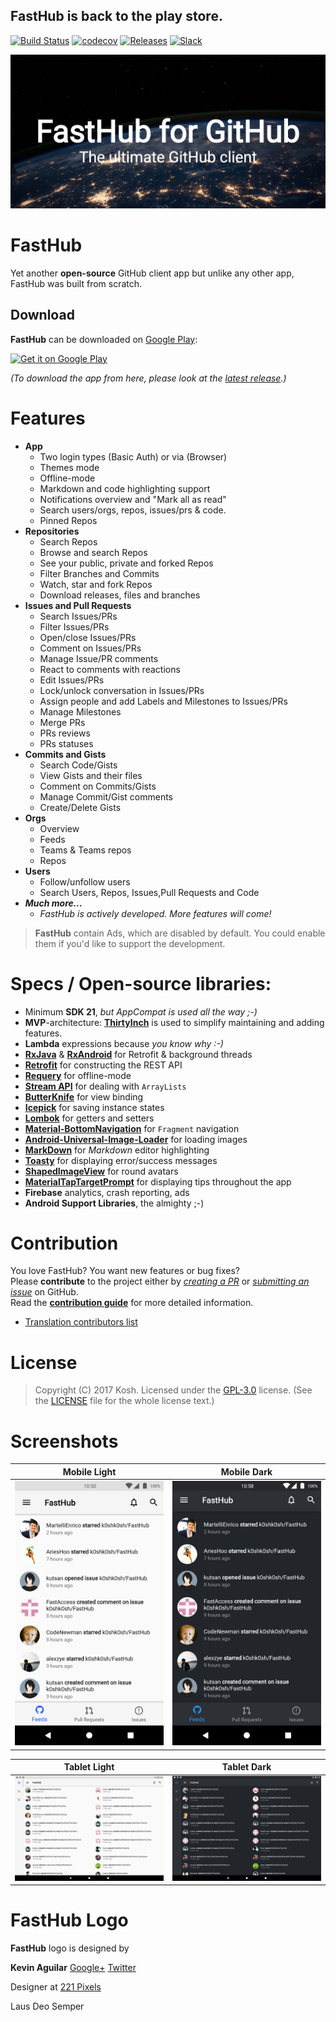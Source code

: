 ## FastHub is back to the play store.


[![Build Status](https://travis-ci.org/k0shk0sh/FastHub.svg?branch=master)](https://travis-ci.org/k0shk0sh/FastHub)
[![codecov](https://codecov.io/gh/k0shk0sh/FastHub/branch/master/graph/badge.svg)](https://codecov.io/gh/k0shk0sh/FastHub) [![Releases](https://img.shields.io/github/release/k0shk0sh/FastHub.svg)](https://github.com/k0shk0sh/FastHub/releases/latest) [![Slack](https://img.shields.io/badge/slack-join-e01563.svg)](http://rebrand.ly/fasthub)

![Logo](/.github/assets/feature_graphic.png?raw=true "Logo")

# FastHub  

Yet another **open-source** GitHub client app but unlike any other app, FastHub was built from scratch.
 
 
## Download
 
 **FastHub** can be downloaded on [Google Play](https://play.google.com/store/apps/details?id=com.fastaccess.github):
 
 <a href="https://play.google.com/store/apps/details?id=com.fastaccess.github">
     <img alt="Get it on Google Play" src="https://play.google.com/intl/en_us/badges/images/generic/en_badge_web_generic.png" height="80px"/>
 </a>
 
_(To download the app from here, please look at the [latest release](https://github.com/k0shk0sh/FastHub/releases/latest).)_
 
# Features

- **App**
  - Two login types (Basic Auth) or via (Browser)
  - Themes mode
  - Offline-mode
  - Markdown and code highlighting support
  - Notifications overview and "Mark all as read"
  - Search users/orgs, repos, issues/prs & code.
  - Pinned Repos
- **Repositories**
  - Search Repos
  - Browse and search Repos
  - See your public, private and forked Repos
  - Filter Branches and Commits
  - Watch, star and fork Repos
  - Download releases, files and branches
- **Issues and Pull Requests** 
  - Search Issues/PRs
  - Filter Issues/PRs
  - Open/close Issues/PRs
  - Comment on Issues/PRs
  - Manage Issue/PR comments
  - React to comments with reactions
  - Edit Issues/PRs
  - Lock/unlock conversation in Issues/PRs
  - Assign people and add Labels and Milestones to Issues/PRs
  - Manage Milestones
  - Merge PRs
  - PRs reviews
  - PRs statuses
- **Commits and Gists**
  - Search Code/Gists
  - View Gists and their files
  - Comment on Commits/Gists
  - Manage Commit/Gist comments
  - Create/Delete Gists
- **Orgs**
    - Overview
    - Feeds
    - Teams & Teams repos
    - Repos
- **Users**
  - Follow/unfollow users
  - Search Users, Repos, Issues,Pull Requests and Code
- _**Much more...**_
  - _FastHub is actively developed. More features will come!_

> **FastHub** contain Ads, which are disabled by default. You could enable them if you'd like to support the development.

# Specs / Open-source libraries:

- Minimum **SDK 21**, _but AppCompat is used all the way ;-)_
- **MVP**-architecture: [**ThirtyInch**](https://github.com/grandcentrix/ThirtyInch) is used to simplify maintaining and adding features.
- **Lambda** expressions because _you know why :-)_
- [**RxJava**](https://github.com/ReactiveX/RxJava) & [**RxAndroid**](https://github.com/ReactiveX/RxAndroid) for Retrofit & background threads
- [**Retrofit**](https://github.com/square/retrofit) for constructing the REST API
- [**Requery**](https://github.com/requery/requery/) for offline-mode
- [**Stream API**](https://github.com/aNNiMON/Lightweight-Stream-API) for dealing with `ArrayLists`
- [**ButterKnife**](https://github.com/JakeWharton/butterknife) for view binding
- [**Icepick**](https://github.com/frankiesardo/icepick) for saving instance states
- [**Lombok**](https://projectlombok.github.io) for getters and setters
- [**Material-BottomNavigation**](https://github.com/sephiroth74/Material-BottomNavigation) for `Fragment` navigation
- [**Android-Universal-Image-Loader**](https://github.com/nostra13/Android-Universal-Image-Loader) for loading images
- [**MarkDown**](https://github.com/zzhoujay/Markdown) for _Markdown_ editor highlighting
- [**Toasty**](https://github.com/GrenderG/Toasty) for displaying error/success messages
- [**ShapedImageView**](https://github.com/gavinliu/ShapedImageView) for round avatars
- [**MaterialTapTargetPrompt**](https://github.com/sjwall/MaterialTapTargetPrompt) for displaying tips throughout the app
- **Firebase** analytics, crash reporting, ads
- **Android Support Libraries**, the almighty ;-)

# Contribution

You love FastHub? You want new features or bug fixes?  
Please **contribute** to the  project either by [_creating a PR_](https://github.com/k0shk0sh/FastHub/compare) or [_submitting an issue_](https://github.com/k0shk0sh/FastHub/issues/new) on GitHub.  
Read the [**contribution guide**](.github/CONTRIBUTING.md) for more detailed information.

- [Translation contributors list](.github/language_contributors.md)

# License

> Copyright (C) 2017 Kosh. 
> Licensed under the [GPL-3.0](https://www.gnu.org/licenses/gpl.html) license.
> (See the [LICENSE](https://github.com/k0shk0sh/FastHub/blob/master/LICENSE) file for the whole license text.)

# Screenshots

| Mobile Light | Mobile Dark |
|:-:|:-:|
| ![Main Screen Light](/.github/assets/mobile_light.png?raw=true) | ![Main Screen Dark](/.github/assets/mobile_night.png?raw=true) |

| Tablet Light | Tablet Dark |
|:-:|:-:|
| ![Main Screen Light](/.github/assets/tablet_light.png?raw=true) | ![Main Screen Dark](/.github/assets/tablet_night.png?raw=true) |

# FastHub Logo

**FastHub** logo is designed by 

**Kevin Aguilar** [Google+](https://plus.google.com/+KevinAguilarC) [Twitter](https://twitter.com/kevttob)
 
Designer at [221 Pixels](https://www.221pixels.com/)

Laus Deo Semper
